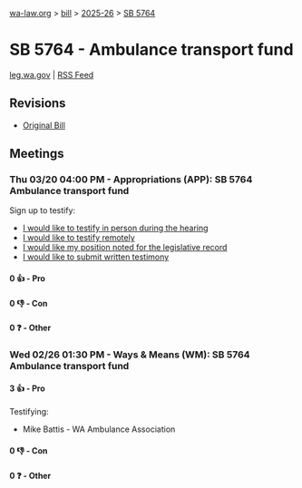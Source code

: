 [wa-law.org](/) > [bill](/bill/) > [2025-26](/bill/2025-26/) > [SB 5764](/bill/2025-26/sb/5764/)

# SB 5764 - Ambulance transport fund
[leg.wa.gov](https://app.leg.wa.gov/billsummary?BillNumber=5764&Year=2025&Initiative=false) | [RSS Feed](./rss.xml)

## Revisions
* [Original Bill](1/)

## Meetings
### Thu 03/20 04:00 PM - Appropriations (APP): SB 5764 Ambulance transport fund
Sign up to testify:
* [I would like to testify in person during the hearing](https://app.leg.wa.gov/csi/Testifier/Add?chamber=House&mId=33096&aId=165961&caId=26612&tId=1)
* [I would like to testify remotely](https://app.leg.wa.gov/csi/Testifier/Add?chamber=House&mId=33096&aId=165961&caId=26612&tId=2)
* [I would like my position noted for the legislative record](https://app.leg.wa.gov/csi/Testifier/Add?chamber=House&mId=33096&aId=165961&caId=26612&tId=3)
* [I would like to submit written testimony](https://app.leg.wa.gov/csi/Testifier/Add?chamber=House&mId=33096&aId=165961&caId=26612&tId=4)

#### 0 👍 - Pro

#### 0 👎 - Con

#### 0 ❓ - Other

### Wed 02/26 01:30 PM - Ways & Means (WM): SB 5764 Ambulance transport fund
#### 3 👍 - Pro
Testifying:
* Mike Battis - WA Ambulance Association

#### 0 👎 - Con

#### 0 ❓ - Other
